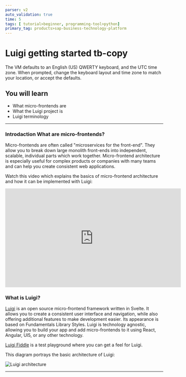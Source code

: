 ```yaml
---
parser: v2
auto_validation: true
time: 5
tags: [ tutorial>beginner, programming-tool>python]
primary_tag: products>sap-business-technology-platform
---
```


# Luigi getting started tb-copy
<!-- description --> The VM defaults to an English (US) QWERTY keyboard, and the UTC time zone. When prompted, change the keyboard layout and time zone to match your location, or accept the defaults.

## You will learn
  - What micro-frontends are
  - What the Luigi project is
  - Luigi terminology

---

### Introdaction What are micro-frontends?


Micro-frontends are often called "microservices for the front-end". They allow you to break down large monolith front-ends into independent, scalable, individual parts which work together. Micro-frontend architecture is especially useful for complex products or companies with many teams and can help you create consistent web applications.

Watch this video which explains the basics of micro-frontend architecture and how it can be implemented with Luigi:

<iframe width="560" height="315" src="https://www.youtube.com/embed/Bjp1_yvtR4Y" frameborder="0" allowfullscreen></iframe>


### What is Luigi?


[Luigi](https://luigi-project.io) is an open source micro-frontend framework written in Svelte. It allows you to create a consistent user interface and navigation, while also offering additional features to make development easier. Its appearance is based on Fundamentals Library Styles. Luigi is technology agnostic, allowing you to build your app and add micro-frontends to it using React, Angular, UI5, or any other technology.

[Luigi Fiddle](https://fiddle.luigi-project.io) is a test playground where you can get a feel for Luigi.

This diagram portrays the basic architecture of Luigi:

<!-- size:600px -->
![Luigi architecture](download-flat.png)


---